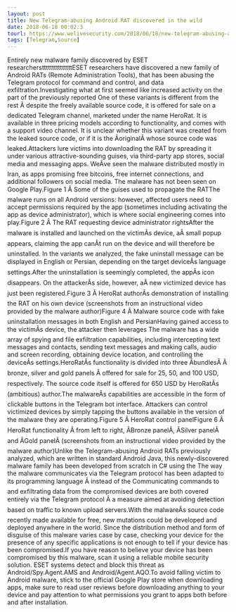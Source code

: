 ```yaml
---
layout: post
title: New Telegram-abusing Android RAT discovered in the wild
date: 2018-06-18 00:02:3
tourl: https://www.welivesecurity.com/2018/06/18/new-telegram-abusing-android-rat/
tags: [Telegram,Source]
---
```

Entirely new malware family discovered by ESET researcherstttttttttttttttESET researchers have discovered a new family of Android RATs (Remote Administration Tools), that has been abusing the Telegram protocol for command and control, and data exfiltration.Investigating what at first seemed like increased activity on the part of the previously reported One of these variants is different from the rest Â despite the freely available source code, it is offered for sale on a dedicated Telegram channel, marketed under the name HeroRat. It is available in three pricing models according to functionality, and comes with a support video channel. It is unclear whether this variant was created from the leaked source code, or if it is the ÂoriginalÂ whose source code was leaked.Attackers lure victims into downloading the RAT by spreading it under various attractive-sounding guises, via third-party app stores, social media and messaging apps. WeÂve seen the malware distributed mostly in Iran, as apps promising free bitcoins, free internet connections, and additional followers on social media. The malware has not been seen on Google Play.Figure 1 Â Some of the guises used to propagate the RATThe malware runs on all Android versions: however, affected users need to accept permissions required by the app (sometimes including activating the app as device administrator), which is where social engineering comes into play.Figure 2 Â The RAT requesting device administrator rightsAfter the malware is installed and launched on the victimÂs device, aÂ small popup appears, claiming the app canÂt run on the device and will therefore be uninstalled. In the variants we analyzed, the fake uninstall message can be displayed in English or Persian, depending on the target deviceÂs language settings.After the uninstallation is seemingly completed, the appÂs icon disappears. On the attackerÂs side, however, aÂ new victimized device has just been registered.Figure 3 Â HeroRat authorÂs demonstration of installing the RAT on his own device (screenshots from an instructional video provided by the malware author)Figure 4 Â Malware source code with fake uninstallation messages in both English and PersianHaving gained access to the victimÂs device, the attacker then leverages The malware has a wide array of spying and file exfiltration capabilities, including intercepting text messages and contacts, sending text messages and making calls, audio and screen recording, obtaining device location, and controlling the deviceÂs settings.HeroRatÂs functionality is divided into three ÂbundlesÂ Â bronze, silver and gold panels Â offered for sale for 25, 50, and 100 USD, respectively. The source code itself is offered for 650 USD by HeroRatÂs (ambitious) author.The malwareÂs capabilities are accessible in the form of clickable buttons in the Telegram bot interface. Attackers can control victimized devices by simply tapping the buttons available in the version of the malware they are operating.Figure 5 Â HeroRat control panelFigure 6 Â HeroRat functionality Â from left to right, ÂBronze panelÂ, ÂSilver panelÂ and ÂGold panelÂ (screenshots from an instructional video provided by the malware author)Unlike the Telegram-abusing Android RATs previously analyzed, which are written in standard Android Java, this newly-discovered malware family has been developed from scratch in C# using the The way the malware communicates via the Telegram protocol has been adapted to its programming language Â instead of the Communicating commands to and exfiltrating data from the compromised devices are both covered entirely via the Telegram protocol Â a measure aimed at avoiding detection based on traffic to known upload servers.With the malwareÂs source code recently made available for free, new mutations could be developed and deployed anywhere in the world. Since the distribution method and form of disguise of this malware varies case by case, checking your device for the presence of any specific applications is not enough to tell if your device has been compromised.If you have reason to believe your device has been compromised by this malware, scan it using a reliable mobile security solution. ESET systems detect and block this threat as Android/Spy.Agent.AMS and Android/Agent.AQO.To avoid falling victim to Android malware, stick to the official Google Play store when downloading apps, make sure to read user reviews before downloading anything to your device and pay attention to what permissions you grant to apps both before and after installation.
